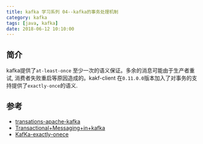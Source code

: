 ```yaml
---
title: kafka 学习系列 04--kafka的事务处理机制
category: kafka 
tags: [java, kafka]
date: 2018-06-12 10:10:00
---
```


## 简介

kafka提供了`at-least-once` 至少一次的语义保证。多余的消息可能由于生产者重试, 消费者失败重启等原因造成的。kakf-client 在`0.11.0.0`版本加入了对事务的支持提供了`exactly-once`的语义.

## 参考

- [transations-apache-kafka](https://www.confluent.io/blog/transactions-apache-kafka/)
- [Transactional+Messaging+in+kafka](https://cwiki.apache.org/confluence/display/KAFKA/Transactional+Messaging+in+Kafka)
- [KafKa-exactly-onece](https://hevodata.com/blog/kafka-exactly-once/)
